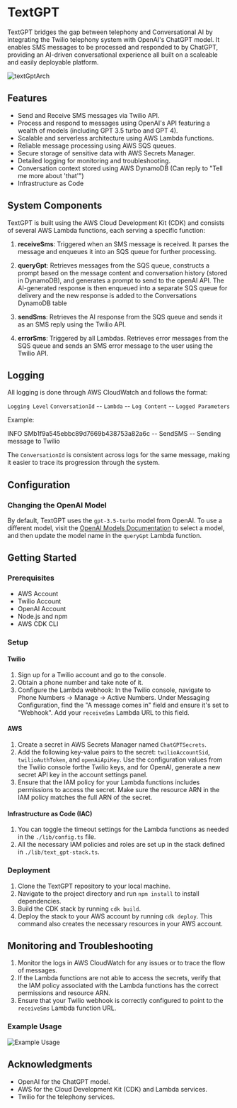 # TextGPT

TextGPT bridges the gap between telephony and Conversational AI by integrating the Twilio telephony system with OpenAI's ChatGPT model. It enables SMS messages to be processed and responded to by ChatGPT, providing an AI-driven conversational experience all built on a scaleable and easily deployable platform.

![textGptArch](https://github.com/Chris-Bland/textGpt/assets/27901095/697658a5-1745-4eee-8b05-9edb1f5427be)

## Features

- Send and Receive SMS messages via Twilio API.
- Process and respond to messages using OpenAI's API featuring a wealth of models (including GPT 3.5 turbo and GPT 4).
- Scalable and serverless architecture using AWS Lambda functions.
- Reliable message processing using AWS SQS queues.
- Secure storage of sensitive data with AWS Secrets Manager.
- Detailed logging for monitoring and troubleshooting.
- Conversation context stored using AWS DynamoDB (Can reply to "Tell me more about 'that'")
- Infrastructure as Code

## System Components

TextGPT is built using the AWS Cloud Development Kit (CDK) and consists of several AWS Lambda functions, each serving a specific function:

1. **receiveSms**: Triggered when an SMS message is received. It parses the message and enqueues it into an SQS queue for further processing.

2. **queryGpt**: Retrieves messages from the SQS queue, constructs a prompt based on the message content and conversation history (stored in DynamoDB), and generates a prompt to send to the openAI API. The AI-generated response is then enqueued into a separate SQS queue for delivery and the new response is added to the Conversations DynamoDB table

3. **sendSms**: Retrieves the AI response from the SQS queue and sends it as an SMS reply using the Twilio API.

4. **errorSms**: Triggered by all Lambdas. Retrieves error messages from the SQS queue and sends an SMS error message to the user using the Twilio API.


## Logging

All logging is done through AWS CloudWatch and follows the format:

`Logging Level` `ConversationId` -- `Lambda` -- `Log Content` -- `Logged Parameters`


Example:

INFO SMb1f9a545ebbc89d7669b438753a82a6c -- SendSMS -- Sending message to Twilio

The `ConversationId` is consistent across logs for the same message, making it easier to trace its progression through the system.

## Configuration

### Changing the OpenAI Model

By default, TextGPT uses the `gpt-3.5-turbo` model from OpenAI. To use a different model, visit the [OpenAI Models Documentation](https://platform.openai.com/docs/models) to select a model, and then update the model name in the `queryGpt` Lambda function.

## Getting Started

### Prerequisites

- AWS Account
- Twilio Account
- OpenAI Account
- Node.js and npm
- AWS CDK CLI

### Setup

#### Twilio

1. Sign up for a Twilio account and go to the console.
2. Obtain a phone number and take note of it.
3. Configure the Lambda webhook: In the Twilio console, navigate to Phone Numbers -> Manage -> Active Numbers. Under Messaging Configuration, find the "A message comes in" field and ensure it's set to "Webhook". Add your `receiveSms` Lambda URL to this field.

#### AWS

1. Create a secret in AWS Secrets Manager named `ChatGPTSecrets`.
2. Add the following key-value pairs to the secret: `twilioAccountSid`, `twilioAuthToken`, and `openAiApiKey`. Use the configuration values from the Twilio console forthe Twilio keys, and for OpenAI, generate a new secret API key in the account settings panel.
3. Ensure that the IAM policy for your Lambda functions includes permissions to access the secret. Make sure the resource ARN in the IAM policy matches the full ARN of the secret.

#### Infrastructure as Code (IAC)

1. You can toggle the timeout settings for the Lambda functions as needed in the `./lib/config.ts` file.
2. All the necessary IAM policies and roles are set up in the stack defined in `./lib/text_gpt-stack.ts`.

### Deployment

1. Clone the TextGPT repository to your local machine.
2. Navigate to the project directory and run `npm install` to install dependencies.
3. Build the CDK stack by running `cdk build`.
4. Deploy the stack to your AWS account by running `cdk deploy`. This command also creates the necessary resources in your AWS account.

## Monitoring and Troubleshooting

1. Monitor the logs in AWS CloudWatch for any issues or to trace the flow of messages.
2. If the Lambda functions are not able to access the secrets, verify that the IAM policy associated with the Lambda functions has the correct permissions and resource ARN.
3. Ensure that your Twilio webhook is correctly configured to point to the `receiveSms` Lambda function URL.

### Example Usage

![Example Usage](https://github.com/Chris-Bland/textGpt/assets/27901095/7d0a8123-8fec-4022-baaa-7789245acacc)

## Acknowledgments


- OpenAI for the ChatGPT model.
- AWS for the Cloud Development Kit (CDK) and Lambda services.
- Twilio for the telephony services.
  


